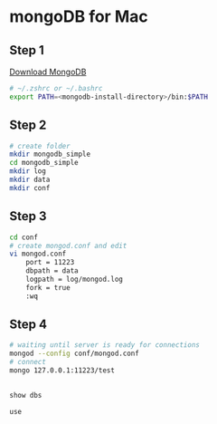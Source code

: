 # mongoDB for Mac

## Step 1

[Download MongoDB](https://www.mongodb.com/download-center#community)

```bash
# ~/.zshrc or ~/.bashrc
export PATH=<mongodb-install-directory>/bin:$PATH
```

## Step 2

```bash
# create folder
mkdir mongodb_simple
cd mongodb_simple
mkdir log
mkdir data
mkdir conf
```

## Step 3

```bash
cd conf
# create mongod.conf and edit
vi mongod.conf
    port = 11223
    dbpath = data
    logpath = log/mongod.log
    fork = true
    :wq
```

## Step 4

```bash
# waiting until server is ready for connections
mongod --config conf/mongod.conf
# connect
mongo 127.0.0.1:11223/test
```

## 

```bash
show dbs

use 
```